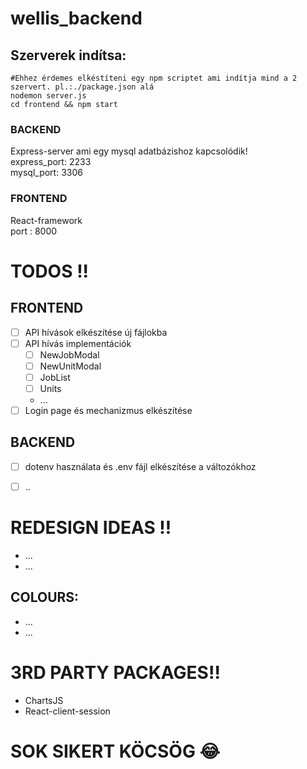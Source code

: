 # wellis_backend
## Szerverek indítsa: 
```SH
#Ehhez érdemes elkéstíteni egy npm scriptet ami indítja mind a 2 szervert. pl.:./package.json alá
nodemon server.js
cd frontend && npm start
```
### BACKEND
Express-server ami egy mysql adatbázishoz kapcsolódik!  
express_port: 2233  
mysql_port: 3306  

### FRONTEND
React-framework  
port
: 8000  

# TODOS !!

## FRONTEND
- [ ] API hívások elkészítése új fájlokba
- [ ] API hívás implementációk 
  - [ ] NewJobModal
  - [ ] NewUnitModal
  - [ ] JobList
  - [ ] Units
  - ...
- [ ] Login page és mechanizmus elkészítése

## BACKEND
- [ ] dotenv használata és .env fájl elkészítése a változókhoz
- [ ] ..


# REDESIGN IDEAS !!
- ...
- ...

## COLOURS: 
- ...
- ...




# 3RD PARTY PACKAGES!!
- ChartsJS
- React-client-session


# SOK SIKERT KÖCSÖG :joy: